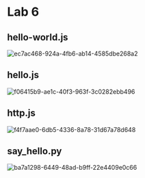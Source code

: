 # Lab 6
## hello-world.js
![ec7ac468-924a-4fb6-ab14-4585dbe268a2](https://github.com/ARTorres22/CPE-322/assets/117099928/079b2998-bd68-4ccb-8842-94c2253db69a)

## hello.js
![f06415b9-ae1c-40f3-963f-3c0282ebb496](https://github.com/ARTorres22/CPE-322/assets/117099928/c2d4fda0-391a-4f06-9f1d-38be484a8372)

## http.js
![f4f7aae0-6db5-4336-8a78-31d67a78d648](https://github.com/ARTorres22/CPE-322/assets/117099928/3914918a-7338-4886-894e-0a7ffa3ece18)

## say_hello.py
![ba7a1298-6449-48ad-b9ff-22e4409e0c66](https://github.com/andrewec0/EE-322/assets/117099928/dd87da10-f6ba-433a-a9b4-afe688743689)
